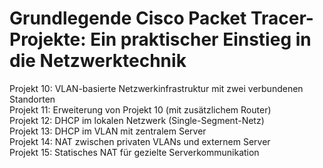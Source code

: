 # Grundlegende Cisco Packet Tracer-Projekte: Ein praktischer Einstieg in die Netzwerktechnik 
Projekt 10: VLAN-basierte Netzwerkinfrastruktur mit zwei verbundenen Standorten                
Projekt 11: Erweiterung von Projekt 10 (mit zusätzlichem Router)                
Projekt 12: DHCP im lokalen Netzwerk (Single-Segment-Netz)                        
Projekt 13: DHCP im VLAN mit zentralem Server    
Projekt 14: NAT zwischen privaten VLANs und externem Server              
Projekt 15: Statisches NAT für gezielte Serverkommunikation
